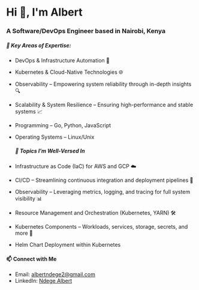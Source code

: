 
<h1 >Hi 👋, I'm Albert</h1>
<h3>A Software/DevOps Engineer based in Nairobi, Kenya</h3>

##### 🚀 Key Areas of Expertise:
- DevOps & Infrastructure Automation 🤖
- Kubernetes & Cloud-Native Technologies 🌐
- Observability – Empowering system reliability through in-depth insights 🔍
- Scalability & System Resilience – Ensuring high-performance and stable systems 📈
- Programming – Go, Python, JavaScript
- Operating Systems – Linux/Unix



  ##### 💬 Topics I’m Well-Versed In

- Infrastructure as Code (IaC) for AWS and GCP ☁️
- CI/CD – Streamlining continuous integration and deployment pipelines 🔄
- Observability – Leveraging metrics, logging, and tracing for full system visibility 📊
- Resource Management and Orchestration (Kubernetes, YARN) 🛠️
- Kubernetes Components – Workloads, services, storage, secrets, and more 🐳
- Helm Chart Deployment within Kubernetes
  

#### 📫 Connect with Me

- Email: [albertndege2@gmail.com](mailto:albertndege2@gmail.com)
- LinkedIn: [Ndege Albert](https://www.linkedin.com/in/ndege-albert-136178155/)
